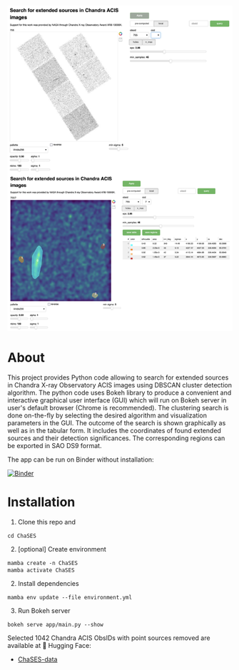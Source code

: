 ![](f1.png)

# About

This project provides Python code allowing to search for extended 
sources in Chandra X-ray Observatory ACIS images using 
DBSCAN cluster detection algorithm. The python code uses Bokeh 
library to produce a convenient and interactive 
graphical user interface (GUI) which will run on 
Bokeh server in user's default browser (Chrome is recommended). 
The clustering search is done on-the-fly by selecting 
the desired algorithm and visualization parameters in the GUI. 
The outcome of the search is shown graphically as well as in the 
tabular form. It includes the coordinates of found 
extended sources and their detection significances. 
The corresponding regions can be exported in SAO DS9 format.

The app can be run on Binder without installation:

[![Binder](https://mybinder.org/badge_logo.svg)](https://mybinder.org/v2/gh/ivv101/ChaSES/main?urlpath=/proxy/5006/app)

# Installation

1. Clone this repo and

```
cd ChaSES
```

2. [optional] Create environment

<!-- mamba env create -n ChaSES  -f environment.yml-->

```
mamba create -n ChaSES
mamba activate ChaSES
```

2. Install dependencies

```
mamba env update --file environment.yml
```

3. Run Bokeh server

```
bokeh serve app/main.py --show
```

Selected 1042 Chandra ACIS ObsIDs with point sources removed are available at 🤗 Hugging Face:

* [ChaSES-data](https://huggingface.co/datasets/oyk100/ChaSES-data)





